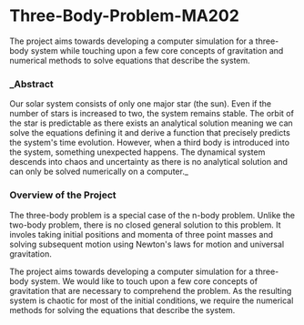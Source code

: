 # Three-Body-Problem-MA202
The project aims towards developing a computer simulation for a three-body system while touching upon a few core concepts of gravitation and numerical methods to solve equations that describe the system.


### _Abstract
Our solar system consists of only one major star (the sun). Even if the number of stars is increased to two, the system remains stable. The orbit of the star is predictable as there exists an analytical solution meaning we can solve the equations defining it and derive a function that precisely predicts the system's time evolution. However, when a third body is introduced into the system, something unexpected happens. The dynamical system descends into chaos and uncertainty as there is no analytical solution and can only be solved numerically on a computer._


### Overview of the Project 
The three-body problem is a special case of the n-body problem. Unlike the two-body problem, there is no closed general solution to this problem. It involes taking initial positions and momenta of three point masses and solving subsequent motion using Newton's laws for motion and universal gravitation. 

The project aims towards developing a computer simulation for a three-body system. We would like to touch upon a few core concepts of gravitation that are necessary to comprehend the problem. As the resulting system is chaotic for most of the initial conditions, we require the numerical methods for solving the equations that describe the system.



